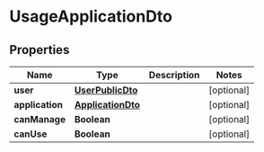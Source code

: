 # UsageApplicationDto

## Properties
Name | Type | Description | Notes
------------ | ------------- | ------------- | -------------
**user** | [**UserPublicDto**](UserPublicDto.md) |  |  [optional]
**application** | [**ApplicationDto**](ApplicationDto.md) |  |  [optional]
**canManage** | **Boolean** |  |  [optional]
**canUse** | **Boolean** |  |  [optional]
